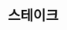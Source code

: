 ---
id: 29
title: 스테이크
caption: CPA 캠페인 수익쉐어 플랫폼
url: https://stake-in.com/
type: Website
role: My part - 100%
device: PC, Mobile
---